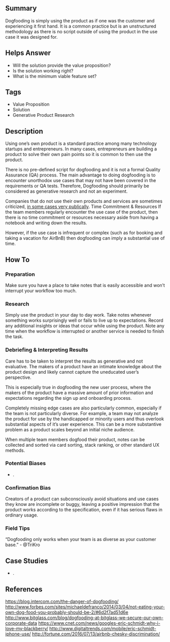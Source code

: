 ## Summary
Dogfooding is simply using the product as if one was the customer and experiencing it first hand. It is a common practice but is an unstructured methodology as there is no script outside of using the product in the use case it was designed for.

## Helps Answer
- Will the solution provide the value proposition?
- Is the solution working right?
- What is the minimum viable feature set?

## Tags
- Value Proposition
- Solution
- Generative Product Research

## Description
Using one’s own product is a standard practice among many technology startups and entrepreneurs. In many cases, entrepreneurs are building a product to solve their own pain points so it is common to then use the product.

There is no pre-defined script for dogfooding and it is not a formal Quality Assurance (QA) process. The main advantage to doing dogfooding is to encounter unorthodox use cases that may not have been covered in the requirements or QA tests. Therefore, Dogfooding should primarily be considered as generative research and not an experiment.

Companies that do not use their own products and services are sometimes criticized, [in some cases very publically](https://www.cnet.com/news/googles-eric-schmidt-why-i-love-my-blackberry/).
Time Commitment & Resources
If the team members regularly encounter the use case of the product, then there is no time commitment or resources necessary aside from having a notebook and writing down the results.

However, if the use case is infrequent or complex (such as for booking and taking a vacation for AirBnB) then dogfooding can imply a substantial use of time.

## How To

### Preparation
Make sure you have a place to take notes that is easily accessible and won’t interrupt your workflow too much.

### Research
Simply use the product in your day to day work.
Take notes whenever something works surprisingly well or fails to live up to expectations.
Record any additional insights or ideas that occur while using the product.
Note any time when the workflow is interrupted or another service is needed to finish the task.

### Debriefing & Interpreting Results
Care has to be taken to interpret the results as generative and not evaluative. The makers of a product have an intimate knowledge about the product design and likely cannot capture the uneducated user’s perspective.

This is especially true in dogfooding the new user process, where the makers of the product have a massive amount of prior information and expectations regarding the sign up and onboarding process.

Completely missing edge cases are also particularly common, especially if the team is not particularly diverse. For example, a team may not analyze the product for use by the handicapped or minority users and thus overlook substantial aspects of it’s user experience. This can be a more substantive problem as a product scales beyond an initial niche audience.

When multiple team members dogfood their product, notes can be collected and sorted via card sorting, stack ranking, or other standard UX methods.

### Potential Biases
- .

### Confirmation Bias
Creators of a product can subconsciously avoid situations and use cases they know are incomplete or buggy, leaving a positive impression that the product works according to the specification, even if it has serious flaws in ordinary usage.

### Field Tips
“Dogfooding only works when your team is as diverse as your customer base.” - @TriKro

## Case Studies
- .

## References
https://blog.intercom.com/the-danger-of-dogfooding/
http://www.forbes.com/sites/michaeldefranco/2014/03/04/not-eating-your-own-dog-food-you-probably-should-be-2/#6d2f7ad51d6e
http://www.bitglass.com/blog/dogfooding-at-bitglass-we-secure-our-own-corporate-data
https://www.cnet.com/news/googles-eric-schmidt-why-i-love-my-blackberry/
http://www.digitaltrends.com/mobile/eric-schmidt-iphone-use/
http://fortune.com/2016/07/13/airbnb-chesky-discrimination/
